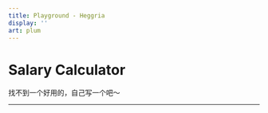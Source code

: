 ```yaml
---
title: Playground - Heggria
display: ''
art: plum
---
```


# Salary Calculator

找不到一个好用的，自己写一个吧～

---

<SalaryCalculator />
